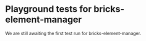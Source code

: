 # Playground tests for bricks-element-manager
We are still awaiting the first test run for bricks-element-manager.
